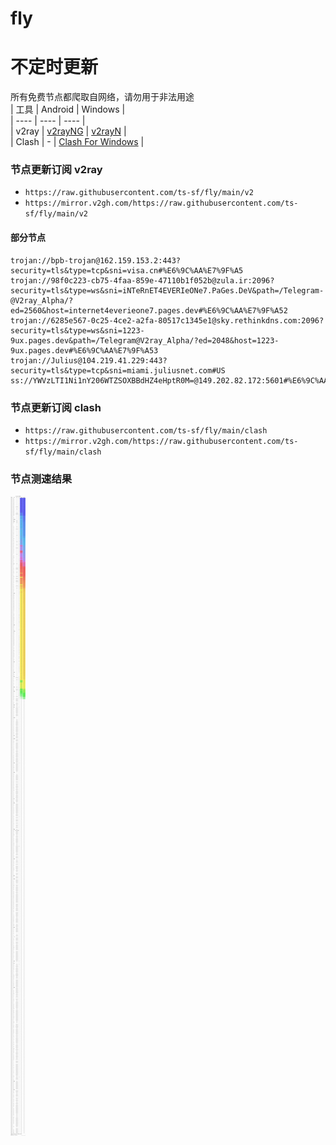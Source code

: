 # fly
# 不定时更新
所有免费节点都爬取自网络，请勿用于非法用途  
|  工具  | Android  | Windows  |  
|  ----  | ----   | ----  |  
| v2ray  | [v2rayNG](https://github.com/2dust/v2rayNG/releases) | [v2rayN](https://github.com/2dust/v2rayN/releases) |  
| Clash  | - | [Clash For Windows](https://github.com/2dust/clashN/releases) | 
  
### 节点更新订阅  v2ray
- `https://raw.githubusercontent.com/ts-sf/fly/main/v2`  
- `https://mirror.v2gh.com/https://raw.githubusercontent.com/ts-sf/fly/main/v2`  

#### 部分节点  
``` 
trojan://bpb-trojan@162.159.153.2:443?security=tls&type=tcp&sni=visa.cn#%E6%9C%AA%E7%9F%A5
trojan://98f0c223-cb75-4faa-859e-47110b1f052b@zula.ir:2096?security=tls&type=ws&sni=iNTeRnET4EVERIeONe7.PaGes.DeV&path=/Telegram-@V2ray_Alpha/?ed=2560&host=internet4everieone7.pages.dev#%E6%9C%AA%E7%9F%A52
trojan://6285e567-0c25-4ce2-a2fa-80517c1345e1@sky.rethinkdns.com:2096?security=tls&type=ws&sni=1223-9ux.pages.dev&path=/Telegram@V2ray_Alpha/?ed=2048&host=1223-9ux.pages.dev#%E6%9C%AA%E7%9F%A53
trojan://Julius@104.219.41.229:443?security=tls&type=tcp&sni=miami.juliusnet.com#US
ss://YWVzLTI1Ni1nY206WTZSOXBBdHZ4eHptR0M=@149.202.82.172:5601#%E6%9C%AA%E7%9F%A54%201.8MB%2Fs
```
### 节点更新订阅  clash
- `https://raw.githubusercontent.com/ts-sf/fly/main/clash`  
- `https://mirror.v2gh.com/https://raw.githubusercontent.com/ts-sf/fly/main/clash`  

### 节点测速结果
![image](traffic.png)
